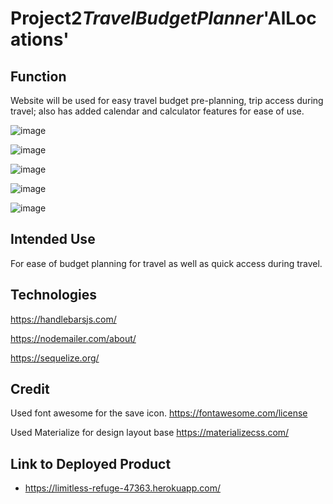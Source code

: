 # Project2*TravelBudgetPlanner*'AlLocations'

## Function

Website will be used for easy travel budget pre-planning, trip access during travel; also has added calendar and calculator features for ease of use.

![image](/assets/pics_Readme/index.jpg)

![image](/assets/pics_Readme/newTrip.jpg)

![image](/assets/pics_Readme/activeTrip.jpg)

![image](/assets/pics_Readme/pastTrip.jpg)

![image](/assets/pics_Readme/calendar.jpg)

## Intended Use

For ease of budget planning for travel as well as quick access during travel.

## Technologies

https://handlebarsjs.com/

https://nodemailer.com/about/

https://sequelize.org/

## Credit

Used font awesome for the save icon.
https://fontawesome.com/license

Used Materialize for design layout base
https://materializecss.com/

## Link to Deployed Product
- https://limitless-refuge-47363.herokuapp.com/